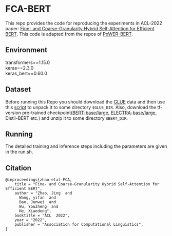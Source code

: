 # FCA-BERT
This repo provides the code for reproducing the experiments in ACL-2022 paper: [Fine- and Coarse-Granularity Hybrid Self-Attention for Efficient BERT](https://arxiv.org/pdf/2203.09055.pdf). This code is adapted from the repos of  [PoWER-BERT](https://github.com/IBM/PoWER-BERT).



## Environment
transformers==1.15.0 <br>
keras==2.3.0 <br>
keras_bert==0.60.0  


## Dataset
Before running this Repo you should download the [GLUE](https://gluebenchmark.com/tasks) data and then use this [script](https://gist.github.com/W4ngatang/60c2bdb54d156a41194446737ce03e2e) to unpack it to some directory `$GLUE_DIR`. Also, download the tf-version pre-trained checkpoint([BERT-base/large](https://github.com/google-research/bert), [ELECTRA-base/large](https://github.com/google-research/electra), Distil-BERT etc.) and unzip it to some directory `$BERT_DIR`. 

## Running
The detailed training and inference steps including the parameters are given in the run.sh.


## Citation

```
@inproceedings{zhao-etal-FCA,
    title = "Fine- and Coarse-Granularity Hybrid Self-Attention for Efficient BERT",
    author = "Zhao, Jing  and
      Wang, yifan  and
      Bao, Junwei  and
      Wu, Youzheng  and
      He, Xiaodong",
    booktitle = "ACL  2022",
    year = "2022",
    publisher = "Association for Computational Linguistics",
}

```

